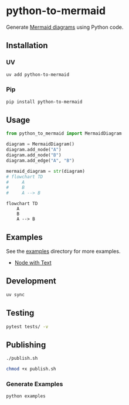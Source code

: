 # python-to-mermaid

Generate [Mermaid diagrams](https://mermaid.js.org/) using Python code.

## Installation

### UV

```bash
uv add python-to-mermaid
```

### Pip

```bash
pip install python-to-mermaid
```

## Usage

```python
from python_to_mermaid import MermaidDiagram

diagram = MermaidDiagram()
diagram.add_node("A")
diagram.add_node("B")
diagram.add_edge("A", "B")

mermaid_diagram = str(diagram)
# flowchart TD
#     A
#     B
#     A --> B
```

```mermaid
flowchart TD
    A
    B
    A --> B
```

## Examples

See the [examples](examples) directory for more examples.

- [Node with Text](examples/node_with_text.md)

## Development

```bash
uv sync
```

## Testing

```bash
pytest tests/ -v
```

## Publishing

```bash
./publish.sh
```

```bash
chmod +x publish.sh
```

### Generate Examples

```bash
python examples
```
